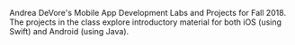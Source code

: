 Andrea DeVore's Mobile App Development Labs and Projects for Fall 2018.
The projects in the class explore introductory material for both iOS (using Swift) and Android (using Java).
